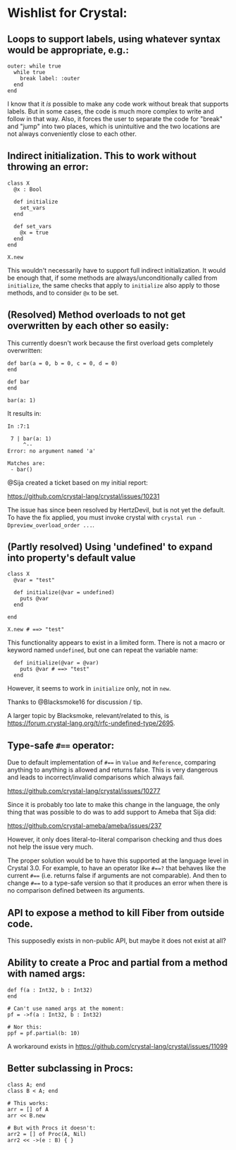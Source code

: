 # Wishlist for Crystal:


## Loops to support labels, using whatever syntax would be appropriate, e.g.:

```cr
outer: while true
  while true
    break label: :outer
  end
end
```

I know that it _is_ possible to make any code work without break that supports labels.
But in some cases, the code is much more complex to write and follow in that way.
Also, it forces the user to separate the code for "break" and "jump" into two
places, which is unintuitive and the two locations are not always conveniently close
to each other.

## Indirect initialization. This to work without throwing an error:

```cr
class X
  @x : Bool

  def initialize
    set_vars
  end

  def set_vars
    @x = true
  end
end

X.new
```

This wouldn't necessarily have to support full indirect initialization. It
would be enough that, if some methods are always/unconditionally called from `initialize`,
the same checks that apply to `initialize` also apply to those methods, and to consider
`@x` to be set.

## (Resolved) Method overloads to not get overwritten by each other so easily:

This currently doesn't work because the first overload gets completely overwritten:

```cr
def bar(a = 0, b = 0, c = 0, d = 0)
end

def bar
end

bar(a: 1)
```

It results in:

```
In :7:1

 7 | bar(a: 1)
     ^--
Error: no argument named 'a'

Matches are:
 - bar()
 ```

@Sija created a ticket based on my initial report:

https://github.com/crystal-lang/crystal/issues/10231

The issue has since been resolved by HertzDevil, but is not yet the default.
To have the fix applied, you must invoke crystal with `crystal run -Dpreview_overload_order ...`.

## (Partly resolved) Using 'undefined' to expand into property's default value

```cr
class X
  @var = "test"

  def initialize(@var = undefined)
    puts @var
  end

end

X.new # ==> "test"
```

This functionality appears to exist in a limited form.
There is not a macro or keyword named `undefined`, but one can repeat the variable name:

```
  def initialize(@var = @var)
    puts @var # ==> "test"
  end
```

However, it seems to work in `initialize` only, not in `new`.

Thanks to @Blacksmoke16 for discussion / tip.

A larger topic by Blacksmoke, relevant/related to this, is https://forum.crystal-lang.org/t/rfc-undefined-type/2695.

## Type-safe `#==` operator:

Due to default implementation of `#==` in `Value` and `Reference`, comparing
anything to anything is allowed and returns false. This is very dangerous
and leads to incorrect/invalid comparisons which always fail.

https://github.com/crystal-lang/crystal/issues/10277

Since it is probably too late to make this change in the language, the only
thing that was possible to do was to add support to Ameba that Sija did:

https://github.com/crystal-ameba/ameba/issues/237

However, it only does literal-to-literal comparison checking and thus
does not help the issue very much.

The proper solution would be to have this supported at the language level in Crystal 3.0.
For example, to have an operator like `#==?` that behaves like the current `#==` (i.e. returns false if
arguments are not comparable). And then to change `#==` to a type-safe version so that it produces an
error when there is no comparison defined between its arguments.

## API to expose a method to kill Fiber from outside code.

This supposedly exists in non-public API, but maybe it does not exist
at all?

## Ability to create a Proc and partial from a method with named args:

```cr
def f(a : Int32, b : Int32)
end

# Can't use named args at the moment:
pf = ->f(a : Int32, b : Int32)

# Nor this:
ppf = pf.partial(b: 10)

```

A workaround exists in https://github.com/crystal-lang/crystal/issues/11099

## Better subclassing in Procs:

```cr
class A; end
class B < A; end

# This works:
arr = [] of A
arr << B.new

# But with Procs it doesn't:
arr2 = [] of Proc(A, Nil)
arr2 << ->(e : B) { }
```
